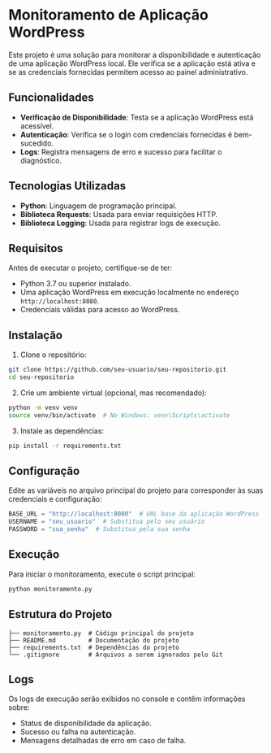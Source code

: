 # Monitoramento de Aplicação WordPress

Este projeto é uma solução para monitorar a disponibilidade e autenticação de uma aplicação WordPress local. Ele verifica se a aplicação está ativa e se as credenciais fornecidas permitem acesso ao painel administrativo.

## Funcionalidades

- **Verificação de Disponibilidade**: Testa se a aplicação WordPress está acessível.
- **Autenticação**: Verifica se o login com credenciais fornecidas é bem-sucedido.
- **Logs**: Registra mensagens de erro e sucesso para facilitar o diagnóstico.

## Tecnologias Utilizadas

- **Python**: Linguagem de programação principal.
- **Biblioteca Requests**: Usada para enviar requisições HTTP.
- **Biblioteca Logging**: Usada para registrar logs de execução.

## Requisitos

Antes de executar o projeto, certifique-se de ter:

- Python 3.7 ou superior instalado.
- Uma aplicação WordPress em execução localmente no endereço `http://localhost:8080`.
- Credenciais válidas para acesso ao WordPress.

## Instalação

1. Clone o repositório:

```bash
git clone https://github.com/seu-usuario/seu-repositorio.git
cd seu-repositorio
```

2. Crie um ambiente virtual (opcional, mas recomendado):

```bash
python -m venv venv
source venv/bin/activate  # No Windows: venv\Scripts\activate
```

3. Instale as dependências:

```bash
pip install -r requirements.txt
```

## Configuração

Edite as variáveis no arquivo principal do projeto para corresponder às suas credenciais e configuração:

```python
BASE_URL = "http://localhost:8080"  # URL base da aplicação WordPress
USERNAME = "seu_usuario"  # Substitua pelo seu usuário
PASSWORD = "sua_senha"  # Substitua pela sua senha
```

## Execução

Para iniciar o monitoramento, execute o script principal:

```bash
python monitoramento.py
```

## Estrutura do Projeto

```
├── monitoramento.py  # Código principal do projeto
├── README.md         # Documentação do projeto
├── requirements.txt  # Dependências do projeto
└── .gitignore        # Arquivos a serem ignorados pelo Git
```

## Logs

Os logs de execução serão exibidos no console e contêm informações sobre:
- Status de disponibilidade da aplicação.
- Sucesso ou falha na autenticação.
- Mensagens detalhadas de erro em caso de falha.

